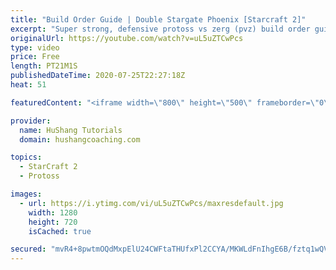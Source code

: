 ```yaml
---
title: "Build Order Guide | Double Stargate Phoenix [Starcraft 2]"
excerpt: "Super strong, defensive protoss vs zerg (pvz) build order guide. This opening is going to give you incredible map control over zerg in the mid-game, letting you scout exactly what is coming your way and making it easy to feel in control of the game. This build also completely owns mutalisk transitions"
originalUrl: https://youtube.com/watch?v=uL5uZTCwPcs
type: video
price: Free
length: PT21M1S
publishedDateTime: 2020-07-25T22:27:18Z
heat: 51

featuredContent: "<iframe width=\"800\" height=\"500\" frameborder=\"0\" src=\"https://www.youtube.com/embed/uL5uZTCwPcs\" allow=\"accelerometer; autoplay; encrypted-media; gyroscope; picture-in-picture\" allowfullscreen></iframe>"

provider:
  name: HuShang Tutorials
  domain: hushangcoaching.com

topics:
  - StarCraft 2
  - Protoss

images:
  - url: https://i.ytimg.com/vi/uL5uZTCwPcs/maxresdefault.jpg
    width: 1280
    height: 720
    isCached: true

secured: "mvR4+8pwtmOQdMxpElU24CWFtaTHUfxPl2CCYA/MKWLdFnIhgE6B/fztq1wQVSgUTLE5bocsmNlILR92WiuJG2CjzOR3H5AzJk2/Yj5vRQ1oGDpHOyoRHxEiVwA4Jq6Yvc/wkxuY5pbfsGCfH+d3qlJwK4kiu+bkVM0WDoUvC6tWt2jevR3y28guj74bOSRaOedD1rp//4emJ0Qv0cN4cVclceXGjbU92mMSMhmePdU04F0pvbfDk4DixAocVyUcY8X4OxN4x3morWudT4YtpUUr8eWu9g3r7zpq3B07Mh3PHL9UfMiif5BgQKG7dSEJxZI1Su1KWN3RgHafTzK+uBfNeC95VL6uLqXt8TfQ0pfeSm87uNiGNCPw1UBDWHUYLo7d3EtfFTT1ZWQRUKQiehLC2FL4etpExXEEMcwxOT4=;Auxx3cfKY40ECVXY/OGZYg=="
---
```


